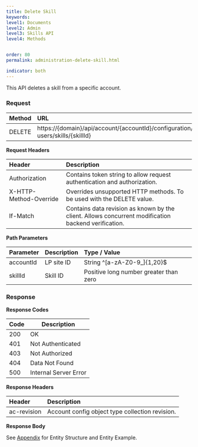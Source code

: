 ```yaml
---
title: Delete Skill
keywords:
level1: Documents
level2: Admin
level3: Skills API
level4: Methods


order: 80
permalink: administration-delete-skill.html

indicator: both
---
```


This API deletes a skill from a specific account.

### Request

| Method | URL| 
 |:----- | :---- |
 |DELETE | https://{domain}/api/account/{accountId}/configuration/le-users/skills/{skillId} |

**Request Headers**

 |Header | Description |
 |:-------  | :------------- |
 |Authorization|  Contains token string to allow request authentication and authorization.  |
 |X-HTTP-Method-Override|  Overrides unsupported HTTP methods.  To be used with the DELETE value. |
 |If-Match|  Contains data revision as known by the client. Allows concurrent modification backend verification.  |

**Path Parameters**

 |Parameter|  Description | Type / Value |
 |:----------- | :-------------  |:------------- | 
 |accountId | LP site ID  |String ^[a-zA-Z0-9_]{1,20}$ |
 |skillId | Skill ID  | Positive long number greater than zero |

### Response

**Response Codes** 

| Code | Description           |
|------|-----------------------|
| 200  | OK                    |
| 401  | Not Authenticated     |
| 403  | Not Authorized        |
| 404  | Data Not Found        |
| 500  | Internal Server Error |

**Response Headers**

 |Header  |Description |
| :-------  | :-----  |
| ac-revision | Account config object type collection revision. | 

**Response Body**

See [Appendix](aadministration-skills-appendix.html) for Entity Structure and Entity Example.
